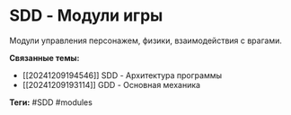 # SDD - Модули игры
Модули управления персонажем, физики, взаимодействия с врагами.

**Связанные темы:**
- [[20241209194546]] SDD - Архитектура программы
- [[20241209193114]] GDD - Основная механика

**Теги:** #SDD #modules